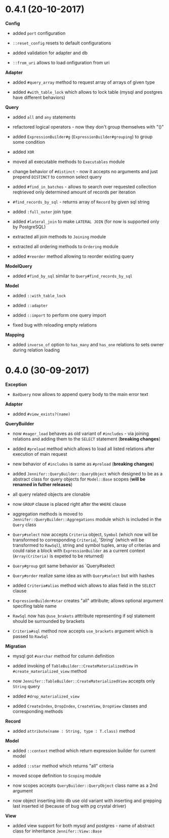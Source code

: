 # 0.4.1 (20-10-2017)

**Config**

* added `port` configuration

* `::reset_config` resets to default configurations

* added validation for adapter and db

* `::from_uri` allows to load onfiguration from uri

**Adapter**

* added `#query_array` method to request array of arrays of given type

* added `#with_table_lock` which allows to lock table (mysql and postgres have different behaviors)

**Query**

* added `all` and `any` statements

* refactored logical operators - now they don't group themselves with "()"

* added `ExpressionBuilder#g` (`ExpressionBuilder#grouping`) to group some condition

* added `XOR`

* moved all executable methods to `Executables` module

* change behavior of `#distinct` - now it accepts no arguments and just prepend `DISTINCT` to common select query

* added `#find_in_batches` - allows to search over requested collection reqtrieved only determined amount of records per iteration

* `#find_records_by_sql` - returns array of `Record` by given sql string

* added `:full_outer` join type

* added `#lateral_join` to make `LATERAL JOIN` (for now is supported only by PostgreSQL)

* extracted all join methods to `Joining` module

* extracted all ordering methods to `Ordering` module

* added `#reorder` method allowing to reorder existing query

**ModelQuery**

* added `#find_by_sql` similar to `Query#find_records_by_sql`

**Model**

* added `::with_table_lock`

* added `::adapter`

* added `::import` to perform one query import

* fixed bug with reloading empty relations

**Mapping**

* added `inverse_of` option to `has_many` and `has_one` relations to sets owner during relation loading



# 0.4.0 (30-09-2017)

**Exception**

* `BadQuery` now allows to append query body to the main error text

**Adapter**

* added `#view_exists?(name)`

**QueryBuilder**

* now `#eager_load` behaves as old variant of `#includes` - via joining relations and adding them to the `SELECT` statement (**breaking changes**)

* added `#preload` method which allows to load all listed relations after execution of main request

* new behavior of `#includes` is same as `#preload` (**breaking changes**)

* added `Jennifer::QueryBuilder::QueryObject` which designed to be as a abstract class for query objects for `Model::Base` scopes (**will be renamed in futher releases**)

* all query related objects are clonable

* now `GROUP` clause is placed right after the `WHERE` clause

* aggregation methods is moved to `Jennifer::QueryBuilder::Aggregations` module which is included in the `Query` class

* `Query#select` now accepts `Criteria` object, `Symbol` (which now will be transformed to corresponding `Criteria`), 'String' (which will be transformed to `RawSql`), string and symbol tuples, array of criterias and could raise a block with `ExpressionBuilder` as a current context (`Array(Criteria)` is expeted to be returned)

* `Query#group` got same behavior as `Query#select 

* `Query#order` realize same idea as with `Query#select` but with hashes

* added `Criteria#alias` method wich allows to alias field in the `SELECT` clause

* `ExpressionBuilder#star` creates "all" attribute; allows optional argument specifing table name 

* `RawSql` now has `@use_brakets` atttribute representing if sql statement should be surrounded by brackets

* `Criteria#sql` method now accepts `use_brackets` argument which is passed to `RawSql`

**Migration**

* mysql got `#varchar` method for column definition

* added invoking of `TableBuilder::CreateMaterializedView` in `#create_materialized_view` method

* now `Jennifer::TableBuilder::CreateMaterializedView` accepts only `String` query

* added `#drop_materialized_view`

* added `CreateIndex`, `DropIndex`, `CreateView`, `DropView` classes and corresponding methods

**Record**

* added `attribute(name : String, type : T.class)` method

**Model**

* added `::context` method which return expression builder for current model

* added `::star` method which returns "all" criteria

* moved scope definition to `Scoping` module

* now scopes accepts `QueryBuilder::QueryObject` class name as a 2nd argument

* now object inserting into db use old variant with inserting and grepping last inserted id (because of bug with pg crystal driver)

**View**

* added view support for both mysql and postgres - name of abstract class for inheritance `Jennifer::View::Base`